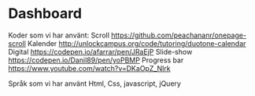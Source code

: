 # Dashboard


Koder som vi har använt:
Scroll
https://github.com/peachananr/onepage-scroll
Kalender
http://unlockcampus.org/code/tutoring/duotone-calendar
Digital
https://codepen.io/afarrar/pen/JRaEjP
Slide-show
https://codepen.io/Danil89/pen/yoPBMP
Progress bar
https://www.youtube.com/watch?v=DKaOpZ_Nlrk


Språk som vi har använt
Html, Css, javascript, jQuery
